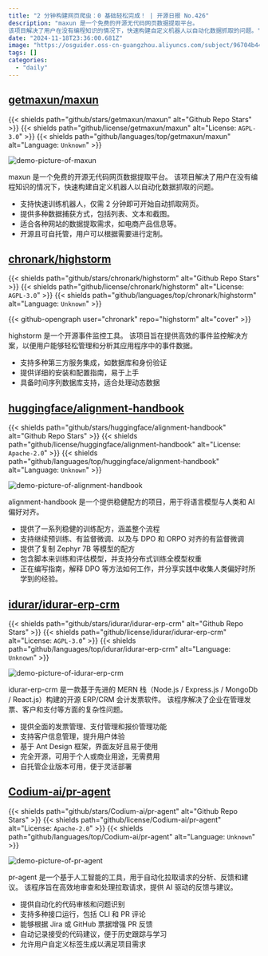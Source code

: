 ```yaml
---
title: "2 分钟构建网页爬虫：0 基础轻松完成！ | 开源日报 No.426"
description: "maxun 是一个免费的开源无代码网页数据提取平台。
该项目解决了用户在没有编程知识的情况下，快速构建自定义机器人以自动化数据抓取的问题。"
date: "2024-11-18T23:36:00.681Z"
image: "https://osguider.oss-cn-guangzhou.aliyuncs.com/subject/96704b4425caeae3dbb67cdef8795f74.png"
tags: []
categories:
  - "daily"
---
```


## [getmaxun/maxun](https://github.com/getmaxun/maxun)

{{< shields path="github/stars/getmaxun/maxun" alt="Github Repo Stars" >}} {{< shields path="github/license/getmaxun/maxun" alt="License: `AGPL-3.0`" >}} {{< shields path="github/languages/top/getmaxun/maxun" alt="Language: `Unknown`" >}}

![demo-picture-of-maxun](https://static.osguider.com/subject/github/getmaxun/maxun/1edb39cf08bc7aeaff37d3dc3d1a6a2c.gif)

maxun 是一个免费的开源无代码网页数据提取平台。
该项目解决了用户在没有编程知识的情况下，快速构建自定义机器人以自动化数据抓取的问题。

- 支持快速训练机器人，仅需 2 分钟即可开始自动抓取网页。
- 提供多种数据捕获方式，包括列表、文本和截图。
- 适合各种网站的数据提取需求，如电商产品信息等。
- 开源且可自托管，用户可以根据需要进行定制。
  
## [chronark/highstorm](https://github.com/chronark/highstorm)

{{< shields path="github/stars/chronark/highstorm" alt="Github Repo Stars" >}} {{< shields path="github/license/chronark/highstorm" alt="License: `AGPL-3.0`" >}} {{< shields path="github/languages/top/chronark/highstorm" alt="Language: `Unknown`" >}}

{{< github-opengraph user="chronark" repo="highstorm" alt="cover" >}}

highstorm 是一个开源事件监控工具。
该项目旨在提供高效的事件监控解决方案，以便用户能够轻松管理和分析其应用程序中的事件数据。

- 支持多种第三方服务集成，如数据库和身份验证
- 提供详细的安装和配置指南，易于上手
- 具备时间序列数据库支持，适合处理动态数据
  
## [huggingface/alignment-handbook](https://github.com/huggingface/alignment-handbook)

{{< shields path="github/stars/huggingface/alignment-handbook" alt="Github Repo Stars" >}} {{< shields path="github/license/huggingface/alignment-handbook" alt="License: `Apache-2.0`" >}} {{< shields path="github/languages/top/huggingface/alignment-handbook" alt="Language: `Unknown`" >}}

![demo-picture-of-alignment-handbook](https://static.osguider.com/subject/github/huggingface/alignment-handbook/5543a4ac1782381285ac9dd64441c511.png)

alignment-handbook 是一个提供稳健配方的项目，用于将语言模型与人类和 AI 偏好对齐。

- 提供了一系列稳健的训练配方，涵盖整个流程
- 支持继续预训练、有监督微调、以及与 DPO 和 ORPO 对齐的有监督微调
- 提供了复制 Zephyr 7B 等模型的配方
- 包含脚本来训练和评估模型，并支持分布式训练全模型权重
- 正在编写指南，解释 DPO 等方法如何工作，并分享实践中收集人类偏好时所学到的经验。
  
## [idurar/idurar-erp-crm](https://github.com/idurar/idurar-erp-crm)

{{< shields path="github/stars/idurar/idurar-erp-crm" alt="Github Repo Stars" >}} {{< shields path="github/license/idurar/idurar-erp-crm" alt="License: `AGPL-3.0`" >}} {{< shields path="github/languages/top/idurar/idurar-erp-crm" alt="Language: `Unknown`" >}}

![demo-picture-of-idurar-erp-crm](https://static.osguider.com/subject/github/idurar/idurar-erp-crm/85ac95b0b899189c438a9ca7aea65f29.png)

idurar-erp-crm 是一款基于先进的 MERN 栈（Node.js / Express.js / MongoDb / React.js）构建的开源 ERP/CRM 会计发票软件。
该程序解决了企业在管理发票、客户和支付等方面的复杂性问题。

- 提供全面的发票管理、支付管理和报价管理功能
- 支持客户信息管理，提升用户体验
- 基于 Ant Design 框架，界面友好且易于使用
- 完全开源，可用于个人或商业用途，无需费用
- 自托管企业版本可用，便于灵活部署
  
## [Codium-ai/pr-agent](https://github.com/Codium-ai/pr-agent)

{{< shields path="github/stars/Codium-ai/pr-agent" alt="Github Repo Stars" >}} {{< shields path="github/license/Codium-ai/pr-agent" alt="License: `Apache-2.0`" >}} {{< shields path="github/languages/top/Codium-ai/pr-agent" alt="Language: `Unknown`" >}}

![demo-picture-of-pr-agent](https://static.osguider.com/subject/github/Codium-ai/pr-agent/f2091d6cbc5a6c3faa04cda9482e3cfc.png)

pr-agent 是一个基于人工智能的工具，用于自动化拉取请求的分析、反馈和建议。
该程序旨在高效地审查和处理拉取请求，提供 AI 驱动的反馈与建议。

- 提供自动化的代码审核和问题识别
- 支持多种接口运行，包括 CLI 和 PR 评论
- 能够根据 Jira 或 GitHub 票据增强 PR 反馈
- 自动记录接受的代码建议，便于历史跟踪与学习
- 允许用户自定义标签生成以满足项目需求
  
